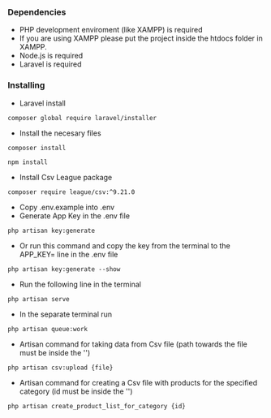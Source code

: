 
### Dependencies

* PHP development enviroment (like XAMPP) is required
* If you are using XAMPP please put the project inside the htdocs folder in XAMPP. 
* Node.js is required
* Laravel is required

### Installing

* Laravel install

```
composer global require laravel/installer
```

* Install the necesary files
```
composer install
```
```
npm install
```

* Install Csv League package

```
composer require league/csv:^9.21.0 
```
* Copy .env.example into .env
* Generate App Key in the .env file
```
php artisan key:generate
```

* Or run this command and copy the key from the terminal to the APP_KEY= line in the .env file
```
php artisan key:generate --show
```

* Run the following line in the terminal
  
```
php artisan serve
```


* In the separate terminal run
```
php artisan queue:work
```

* Artisan command for taking data from Csv file (path towards the file must be inside the '')
```
php artisan csv:upload {file}
```

* Artisan command for creating a Csv file with products for the specified category (id must be inside the '')
```
php artisan create_product_list_for_category {id}
```
